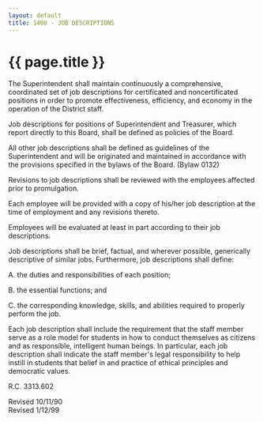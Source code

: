 ```yaml
---
layout: default
title: 1400 - JOB DESCRIPTIONS
---
```


{{ page.title }}
================

The Superintendent shall maintain continuously a comprehensive,
coordinated set of job descriptions for certificated and noncertificated
positions in order to promote effectiveness, efficiency, and economy in
the operation of the District staff.

Job descriptions for positions of Superintendent and Treasurer, which
report directly to this Board, shall be defined as policies of the
Board.

All other job descriptions shall be defined as guidelines of the
Superintendent and will be originated and maintained in accordance with
the provisions specified in the bylaws of the Board. (Bylaw 0132)

Revisions to job descriptions shall be reviewed with the employees
affected prior to promulgation.

Each employee will be provided with a copy of his/her job description at
the time of employment and any revisions thereto.

Employees will be evaluated at least in part according to their job
descriptions.

Job descriptions shall be brief, factual, and wherever possible,
generically descriptive of similar jobs. Furthermore, job descriptions
shall define:

A. the duties and responsibilities of each position;

B. the essential functions; and

C. the corresponding knowledge, skills, and abilities required to
properly perform the job.

Each job description shall include the requirement that the staff member
serve as a role model for students in how to conduct themselves as
citizens and as responsible, intelligent human beings. In particular,
each job description shall indicate the staff member's legal
responsibility to help instill in students that belief in and practice
of ethical principles and democratic values.

R.C. 3313.602

Revised 10/11/90\
 Revised 1/12/99
